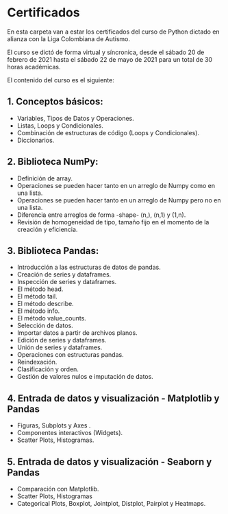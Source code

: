 # Certificados

En esta carpeta van a estar los certificados del curso de Python dictado en alianza con la Liga Colombiana de Autismo. 

El curso se dictó de forma virtual y síncronica, desde el sábado 20 de febrero de 2021 hasta el sábado 22 de mayo de 2021 para un total de 30 horas académicas.

El contenido del curso es el siguiente:

## 1. Conceptos básicos: 
  * Variables, Tipos de Datos y Operaciones.
  * Listas, Loops y Condicionales.
  * Combinación de estructuras de código (Loops y Condicionales).
  * Diccionarios.

## 2. Biblioteca NumPy:
  * Definición de array.
  * Operaciones se pueden hacer tanto en un arreglo de Numpy como en una lista.
  * Operaciones se pueden hacer tanto en un arreglo de Numpy pero no en una lista.
  * Diferencia entre arreglos de forma  -shape- (n,), (n,1) y (1,n).
  * Revisión de homogeneidad de tipo, tamaño fijo en el momento de la creación y eficiencia.

## 3. Biblioteca Pandas:
 * Introducción a las estructuras de datos de pandas.
 * Creación de series y dataframes.
 * Inspección de series y dataframes.
 * El método head.
 * El método tail.
 * El método describe.
 * El método info.
 * El método value_counts.
 * Selección de datos.
 * Importar datos a partir de archivos planos.
 * Edición de series y dataframes.
 * Unión de series y dataframes.
 * Operaciones con estructuras pandas.
 * Reindexación.
 * Clasificación y orden.
 * Gestión de valores nulos e imputación de datos.

## 4. Entrada de datos y visualización - Matplotlib y Pandas
 * Figuras, Subplots y  Axes .
 * Componentes interactivos (Widgets).
 * Scatter Plots, Histogramas.
 
## 5. Entrada de datos y visualización - Seaborn y Pandas
 * Comparación con Matplotlib.
 * Scatter Plots, Histogramas
 * Categorical Plots, Boxplot, Jointplot, Distplot, Pairplot y Heatmaps. 

